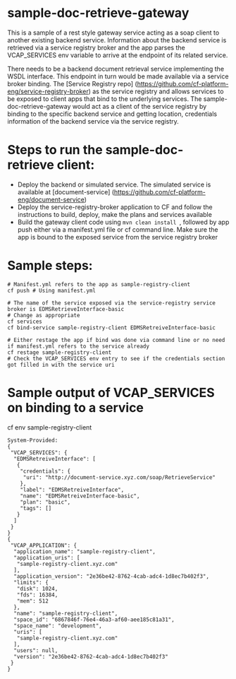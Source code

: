 # sample-doc-retrieve-gateway

This is a sample of a rest style gateway service acting as a soap client to another existing backend service. Information about the backend service is retrieved via a service registry broker and the app parses the VCAP_SERVICES env variable to arrive at the endpoint of its related service.

There needs to be a backend document retrieval service implementing the WSDL interface.
This endpoint in turn would be made available via a service broker binding. The [Service Registry repo] (https://github.com/cf-platform-eng/service-registry-broker) as the service registry and allows services to be exposed to client apps that bind to the underlying services. The sample-doc-retrieve-gateway would act as a client of the service registry by binding to the specific backend service and getting location, credentials information of the backend service via the service registry.

# Steps to run the sample-doc-retrieve client:

* Deploy the backend or simulated service. The simulated service is available at [document-service] (https://github.com/cf-platform-eng/document-service)
* Deploy the service-registry-broker application to CF and follow the instructions to build, deploy, make the plans and services available
* Build the gateway client code using `mvn clean install `, followed by app push either via a manifest.yml file or cf command line. Make sure the app is bound to the exposed service from the service registry broker

# Sample steps:

```
# Manifest.yml refers to the app as sample-registry-client
cf push # Using manifest.yml

# The name of the service exposed via the service-registry service broker is EDMSRetrieveInterface-basic
# Change as appropriate
cf services
cf bind-service sample-registry-client EDMSRetreiveInterface-basic

# Either restage the app if bind was done via command line or no need if manifest.yml refers to the service already
cf restage sample-registry-client
# Check the VCAP_SERVICES env entry to see if the credentials section got filled in with the service uri
```

# Sample output of VCAP_SERVICES on binding to a service
cf env sample-registry-client
```
System-Provided:
{
 "VCAP_SERVICES": {
  "EDMSRetreiveInterface": [
   {
    "credentials": {
     "uri": "http://document-service.xyz.com/soap/RetrieveService"
    },
    "label": "EDMSRetreiveInterface",
    "name": "EDMSRetreiveInterface-basic",
    "plan": "basic",
    "tags": []
   }
  ]
 }
}
{
 "VCAP_APPLICATION": {
  "application_name": "sample-registry-client",
  "application_uris": [
   "sample-registry-client.xyz.com"
  ],
  "application_version": "2e36be42-8762-4cab-adc4-1d8ec7b402f3",
  "limits": {
   "disk": 1024,
   "fds": 16384,
   "mem": 512
  },
  "name": "sample-registry-client",
  "space_id": "6867846f-76e4-46a3-af60-aee185c81a31",
  "space_name": "development",
  "uris": [
   "sample-registry-client.xyz.com"
  ],
  "users": null,
  "version": "2e36be42-8762-4cab-adc4-1d8ec7b402f3"
 }
}
```
